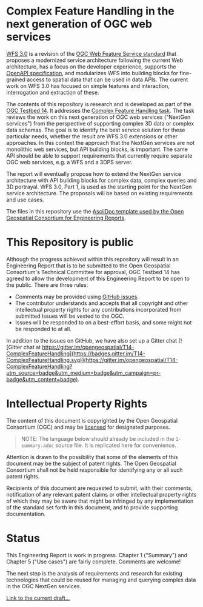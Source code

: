 # Complex Feature Handling in the next generation of OGC web services

[WFS 3.0](https://github.com/opengeospatial/WFS_FES) is a revision of the
[OGC Web Feature Service standard](http://www.opengeospatial.org/standards/wfs) that proposes a modernized service architecture following the current Web architecture, has a focus on the developer experience, supports the [OpenAPI specification](https://www.openapis.org/), and modularizes WFS into building blocks for fine-grained access to spatial data that can be used in data APIs. The current work on WFS 3.0 has focused on simple features and interaction, interrogation and extraction of these.

The contents of this repository is research and is developed as part of the [OGC Testbed 14](http://www.opengeospatial.org/projects/initiatives/testbed14). It addresses the [Complex Feature Handling task](https://portal.opengeospatial.org/files/77327#ComplexFeatures). The task reviews the work on this next generation of OGC web services ("NextGen services") from the perspective of supporting complex 3D data or complex data schemas. The goal is to identify the best service solution for these particular needs, whether the result are WFS 3.0 extensions or other approaches. In this context the approach that the NextGen services are not monolithic web services, but API building blocks, is important. The same API should be able to support requirements that currently require separate OGC web services, e.g. a WFS and a 3DPS server.

The report will eventually propose how to extend the NextGen service architecture with API building blocks for complex data, complex queries and 3D portrayal. WFS 3.0, Part 1, is used as the starting point for the NextGen service architecture. The proposals will be based on existing requirements and use cases.

The files in this repository use the [AsciiDoc template used by the Open Geospatial Consortium for Engineering Reports](https://github.com/opengeospatial/er_template).

# This Repository is public

Although the progress achieved within this repository will result in an Engineering Report that is to be submitted to the Open Geospatial Consortium's Technical Committee for approval, OGC Testbed 14 has agreed to allow the development of this Engineering Report to be open to the public. There are three rules:

* Comments may be provided using [GitHub issues](https://github.com/opengeospatial/D040-Complex_Feature_Handling_Engineering_Report/issues).
* The contributor understands and accepts that all copyright and other intellectual property rights for any contributions incorporated from submitted Issues will be vested to the OGC.
* Issues will be responded to on a best-effort basis, and some might not be responded to at all.

In addition to the issues on GitHub, we have also set up a Gitter chat [![Gitter chat at https://gitter.im/opengeospatial/T14-ComplexFeatureHandling](https://badges.gitter.im/T14-ComplexFeatureHandling.svg)](https://gitter.im/opengeospatial/T14-ComplexFeatureHandling?utm_source=badge&utm_medium=badge&utm_campaign=pr-badge&utm_content=badge).

# Intellectual Property Rights

The content of this document is copyrighted by the Open Geospatial Consortium (OGC) and may be [licensed](https://github.com/opengeospatial/D040-Complex_Feature_Handling_Engineering_Report/blob/master/LICENSE) for designated purposes.

> NOTE: The language below should already be included in the `1-summary.adoc` source file. It is replicated here for convenience.

Attention is drawn to the possibility that some of the elements of this document may be the subject of patent rights. The Open Geospatial Consortium shall not be held responsible for identifying any or all such patent rights.

Recipients of this document are requested to submit, with their comments, notification of any relevant patent claims or other intellectual property rights of which they may be aware that might be infringed by any implementation of the standard set forth in this document, and to provide supporting documentation.

# Status

This Engineering Report is work in progress. Chapter 1 ("Summary") and
Chapter 5 ("Use cases") are fairly complete. Comments are welcome!

The next step is the analysis of requirements and research for existing technologies
that could be reused for managing and querying complex data in the OGC NextGen services.

[Link to the current draft...](https://rawgit.com/opengeospatial/D040-Complex_Feature_Handling_Engineering_Report/master/18-021.html)
